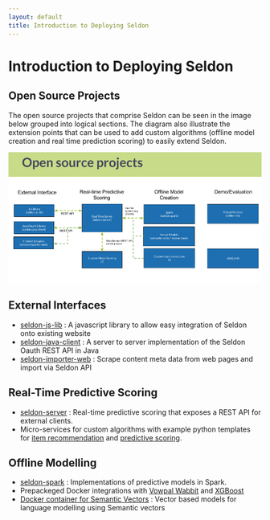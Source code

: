 ```yaml
---
layout: default
title: Introduction to Deploying Seldon 
---
```


# Introduction to Deploying Seldon

## Open Source Projects
The open source projects that comprise Seldon can be seen in the image below grouped into logical sections. The diagram also illustrate the extension points that can be used to add custom algorithms (offline model creation and real time prediction scoring) to easily extend Seldon.

![Open Source Projects](/img/OpenSourceProjects.png "Open Source Projects (project at https://github.com/SeldonIO")

## External Interfaces

 * [seldon-js-lib](https://github.com/SeldonIO/seldon-server/tree/master/client/js-client) : A javascript library to allow easy integration of Seldon onto existing website
 * [seldon-java-client](https://github.com/SeldonIO/seldon-server/tree/master/client/java-client) : A server to server implementation of the Seldon Oauth REST API in Java
 * [seldon-importer-web](https://github.com/SeldonIO/seldon-server/tree/master/web-item-importer) : Scrape content meta data from web pages and import via Seldon API

## Real-Time Predictive Scoring

 * [seldon-server](https://github.com/SeldonIO/seldon-server) : Real-time predictive scoring that exposes a REST API for external clients.
 * Micro-services for custom algorithms with example python templates for [item recommendation](pluggable-recommendation-algorithms.html#recommender-python-template) and [predictive scoring](pluggable-prediction-algorithms.html#prediction-python-template).

## Offline Modelling

 * [seldon-spark](https://github.com/SeldonIO/seldon-server/tree/master/offline-jobs/spark) : Implementations of predictive models in Spark.
 * Prepackeged Docker integrations with [Vowpal Wabbit](offline-prediction-models.html#vw) and [XGBoost](offline-prediction-models.html#xgboost)
 * [Docker container for Semantic Vectors](semantic-vectors.html) : Vector based models for language modelling using Semantic vectors
